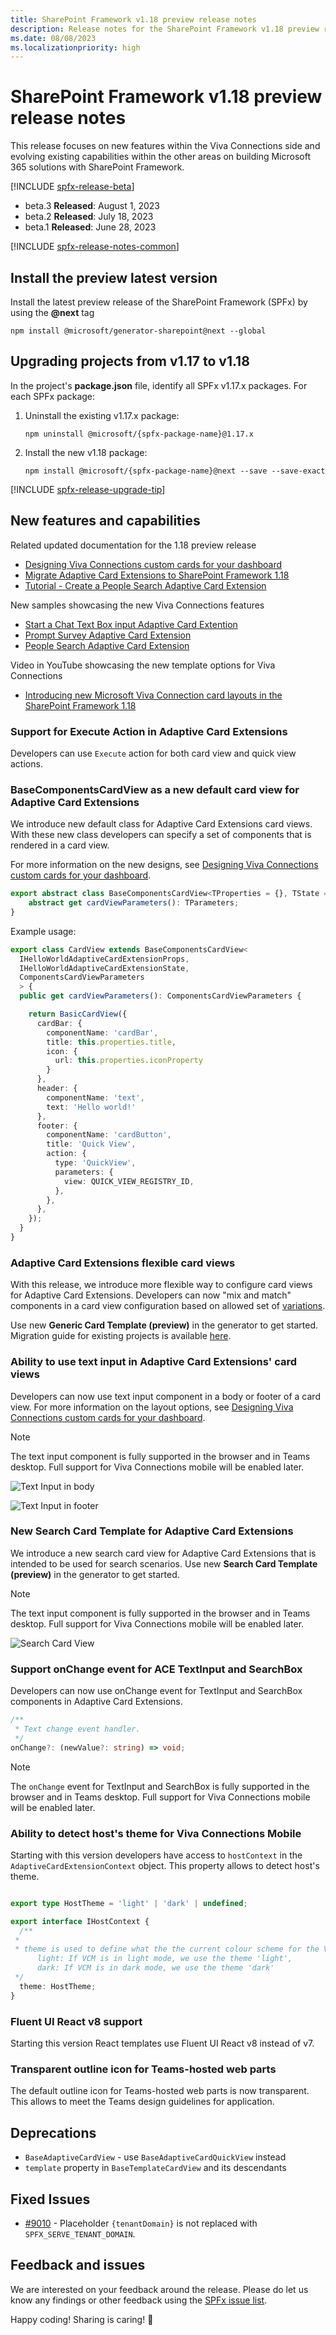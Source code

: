 ```yaml
---
title: SharePoint Framework v1.18 preview release notes
description: Release notes for the SharePoint Framework v1.18 preview release
ms.date: 08/08/2023
ms.localizationpriority: high
---
```

# SharePoint Framework v1.18 preview release notes

This release focuses on new features within the Viva Connections side and evolving existing capabilities within the other areas on building Microsoft 365 solutions with SharePoint Framework.

[!INCLUDE [spfx-release-beta](../../includes/snippets/spfx-release-beta.md)]

- beta.3 **Released**: August 1, 2023
- beta.2 **Released**: July 18, 2023
- beta.1 **Released**: June 28, 2023

[!INCLUDE [spfx-release-notes-common](../../includes/snippets/spfx-release-notes-common.md)]

## Install the preview latest version

Install the latest preview release of the SharePoint Framework (SPFx) by using the **@next** tag

```console
npm install @microsoft/generator-sharepoint@next --global
```

## Upgrading projects from v1.17 to v1.18

In the project's **package.json** file, identify all SPFx v1.17.x packages. For each SPFx package:

1. Uninstall the existing v1.17.x package:

    ```console
    npm uninstall @microsoft/{spfx-package-name}@1.17.x
    ```

1. Install the new v1.18 package:

    ```console
    npm install @microsoft/{spfx-package-name}@next --save --save-exact
    ```

[!INCLUDE [spfx-release-upgrade-tip](../../includes/snippets/spfx-release-upgrade-tip.md)]

## New features and capabilities

Related updated documentation for the 1.18 preview release

* [Designing Viva Connections custom cards for your dashboard](./viva//design//designing-card.md)
* [Migrate Adaptive Card Extensions to SharePoint Framework 1.18](./viva/get-started/migrate-to-spfx-1-18.md)
* [Tutorial - Create a People Search Adaptive Card Extension](./viva/get-started//build-people-search-adaptive-card-extension.md)

New samples showcasing the new Viva Connections features

* [Start a Chat Text Box input Adaptive Card Extention](https://github.com/pnp/sp-dev-fx-aces/tree/main/samples/InputCard-Start-Chat)
* [Prompt Survey Adaptive Card Extension](https://github.com/pnp/sp-dev-fx-aces/tree/main/samples/InputCard-Prompt-Survey)
* [People Search Adaptive Card Extension](https://github.com/pnp/sp-dev-fx-aces/tree/main/samples/InputCard-PeopleSearch)

Video in YouTube showcasing the new template options for Viva Connections

* [Introducing new Microsoft Viva Connection card layouts in the SharePoint Framework 1.18](https://www.youtube.com/watch?v=S5KCV3ZiAAI)

### Support for Execute Action in Adaptive Card Extensions

Developers can use `Execute` action for both card view and quick view actions.

### BaseComponentsCardView as a new default card view for Adaptive Card Extensions

We introduce new default class for Adaptive Card Extensions card views. With these new class developers can specify a set of components that is rendered in a card view.

For more information on the new designs, see [Designing Viva Connections custom cards for your dashboard](./viva/design/designing-card.md).

```typescript
export abstract class BaseComponentsCardView<TProperties = {}, TState = {}, TParameters extends ComponentsCardViewParameters = ITextCardViewParameters> extends BaseCardView<TProperties, TState> {
    abstract get cardViewParameters(): TParameters;
}
```

Example usage:

```typescript
export class CardView extends BaseComponentsCardView<
  IHelloWorldAdaptiveCardExtensionProps,
  IHelloWorldAdaptiveCardExtensionState,
  ComponentsCardViewParameters
  > {
  public get cardViewParameters(): ComponentsCardViewParameters {

    return BasicCardView({
      cardBar: {
        componentName: 'cardBar',
        title: this.properties.title,
        icon: {
          url: this.properties.iconProperty
        }
      },
      header: {
        componentName: 'text',
        text: 'Hello world!'
      },
      footer: {
        componentName: 'cardButton',
        title: 'Quick View',
        action: {
          type: 'QuickView',
          parameters: {
            view: QUICK_VIEW_REGISTRY_ID,
          },
        },
      },
    });
  }
}
```

### Adaptive Card Extensions flexible card views

With this release, we introduce more flexible way to configure card views for Adaptive Card Extensions. Developers can now "mix and match" components in a card view configuration based on allowed set of [variations](./viva/design/designing-card.md).

Use new **Generic Card Template (preview)** in the generator to get started. Migration guide for existing projects is available [here](./viva/get-started/migrate-to-spfx-1-18.md).

### Ability to use text input in Adaptive Card Extensions' card views

Developers can now use text input component in a body or footer of a card view. For more information on the layout options, see [Designing Viva Connections custom cards for your dashboard](./viva/design/designing-card.md).

> [!NOTE]
> The text input component is fully supported in the browser and in Teams desktop. Full support for Viva Connections mobile will be enabled later.

![Text Input in body](../images/118-release-notes/ace-text-input-body.png)

![Text Input in footer](../images/118-release-notes/ace-text-input-footer.png)

### New Search Card Template for Adaptive Card Extensions

We introduce a new search card view for Adaptive Card Extensions that is intended to be used for search scenarios. Use new **Search Card Template (preview)** in the generator to get started.

> [!NOTE]
> The text input component is fully supported in the browser and in Teams desktop. Full support for Viva Connections mobile will be enabled later.

![Search Card View](../images/118-release-notes/ace-search-box.png)

### Support onChange event for ACE TextInput and SearchBox
Developers can now use onChange event for TextInput and SearchBox components in Adaptive Card Extensions.
```typescript
/**
 * Text change event handler.
 */
onChange?: (newValue?: string) => void;
```
> [!NOTE]
> The `onChange` event for TextInput and SearchBox is fully supported in the browser and in Teams desktop. Full support for Viva Connections mobile will be enabled later.

### Ability to detect host's theme for Viva Connections Mobile
Starting with this version developers have access to `hostContext` in the `AdaptiveCardExtensionContext` object. This property allows to detect host's theme.
```typescript

export type HostTheme = 'light' | 'dark' | undefined;

export interface IHostContext {
  /**
 *
 * theme is used to define what the the current colour scheme for the VCM app. It has currently 2 values
      light: If VCM is in light mode, we use the theme 'light',
      dark: If VCM is in dark mode, we use the theme 'dark'
 */
  theme: HostTheme;
}
```

### Fluent UI React v8 support

Starting this version React templates use Fluent UI React v8 instead of v7.

### Transparent outline icon for Teams-hosted web parts
The default outline icon for Teams-hosted web parts is now transparent. This allows to meet the Teams design guidelines for application.

## Deprecations

- `BaseAdaptiveCardView` - use `BaseAdaptiveCardQuickView` instead
- `template` property in `BaseTemplateCardView` and its descendants

## Fixed Issues

- [#9010](https://github.com/SharePoint/sp-dev-docs/issues/9010) - Placeholder `{tenantDomain}` is not replaced with `SPFX_SERVE_TENANT_DOMAIN`.

## Feedback and issues

We are interested on your feedback around the release. Please do let us know any findings or other feedback using the [SPFx issue list](https://github.com/SharePoint/sp-dev-docs/issues).

Happy coding! Sharing is caring! 🧡
